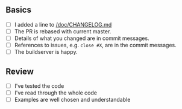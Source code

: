 <!--
Check relevant points but **please do not remove entries**.
-->

## Basics

<!--
These points need to be fulfilled for every PR.
-->

- [ ] I added a line to [/doc/CHANGELOG.md](/doc/CHANGELOG.md)
- [ ] The PR is rebased with current master.
- [ ] Details of what you changed are in commit messages.
- [ ] References to issues, e.g. `close #X`, are in the commit messages.
- [ ] The buildserver is happy.

<!--
If you have any troubles fulfilling these criteria, please write about the trouble as comment in the PR.
We will help you, but we cannot accept PRs that do not fulfill the basics.
-->

## Review

<!--
Reviewers can copy&check the following to their review.
Also the checklist above can be used.
But also the PR creator should check these points when getting a PR done:
-->

- [ ] I've tested the code
- [ ] I've read through the whole code
- [ ] Examples are well chosen and understandable
